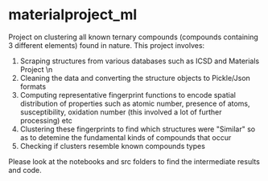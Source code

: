 # materialproject_ml
Project on clustering all known ternary compounds (compounds containing 3 different elements) found in nature. This project involves: 
1) Scraping structures from various databases such as ICSD and Materials Project \n
2) Cleaning the data and converting the structure objects to Pickle/Json formats
3) Computing representative fingerprint functions to encode spatial distribution of properties such as atomic number, presence of atoms, susceptibility, oxidation number (this involved a lot of further processing) etc
4) Clustering these fingerprints to find which structures were "Similar" so as to detemine the fundamental kinds of compounds that occur
5) Checking if clusters resemble known compounds types 

Please look at the notebooks and src folders to find the intermediate results and code.
